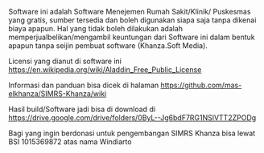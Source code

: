 Software ini adalah Software Menejemen Rumah Sakit/Klinik/ Puskesmas yang gratis, sumber tersedia dan boleh digunakan siapa saja tanpa dikenai biaya apapun. Hal yang tidak boleh dilakukan adalah memperjualbelikan/mengambil keuntungan dari Software ini dalam bentuk apapun tanpa seijin pembuat software (Khanza.Soft Media).

Licensi yang dianut di software ini https://en.wikipedia.org/wiki/Aladdin_Free_Public_License

Informasi dan panduan bisa dicek di halaman https://github.com/mas-elkhanza/SIMRS-Khanza/wiki

Hasil build/Software jadi bisa di download di https://drive.google.com/drive/folders/0ByL--Jg6bdF7RG1NSlVTT2ZPODg

Bagi yang ingin berdonasi untuk pengembangan SIMRS Khanza bisa lewat BSI 1015369872 atas nama Windiarto
